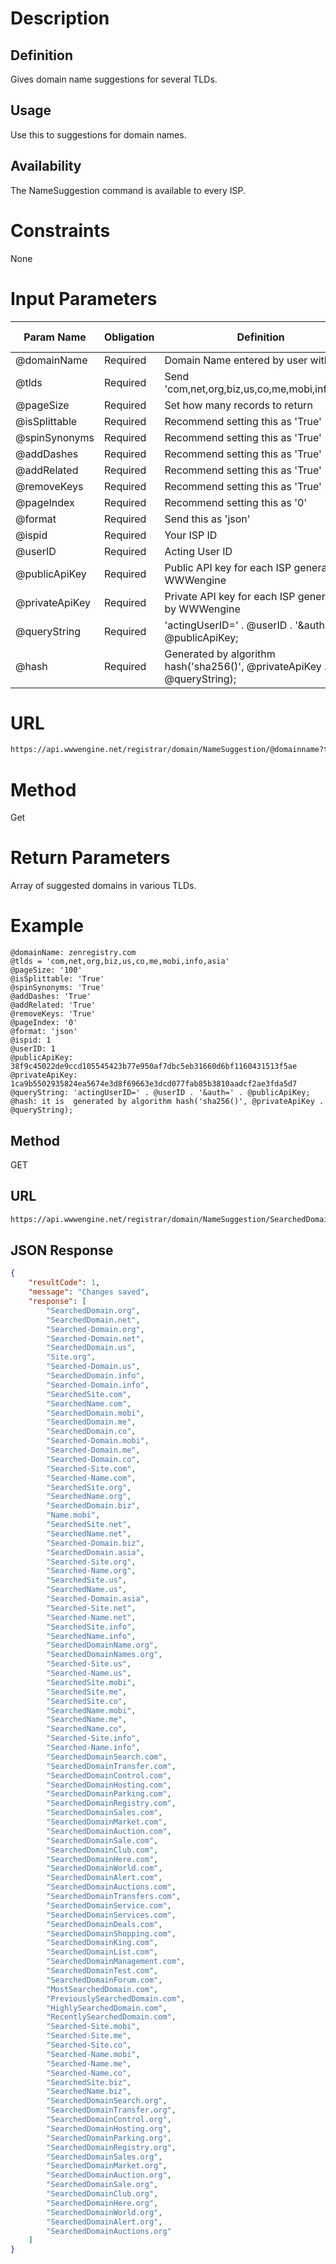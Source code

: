 Description
=============

Definition
------------

Gives domain name suggestions for several TLDs.

Usage
------------

Use this to suggestions for domain names.

Availability
-------------

The NameSuggestion command is available to every ISP.

Constraints
=============

None

Input Parameters
=================

|	Param Name	|	Obligation	|	Definition	|	Max Size	|
|	------------- | ------------- | ------------- | ------------- |
|	@domainName	|	Required	|	Domain Name entered by user with TLD	|	63	|
|	@tlds	|	Required	|	Send 'com,net,org,biz,us,co,me,mobi,info,asia'	|		|
|	@pageSize	|	Required	|	Set how many records to return	|		|
|	@isSplittable	|	Required	|	Recommend setting this as 'True'	|		|
|	@spinSynonyms	|	Required	|	Recommend setting this as 'True'	|		|
|	@addDashes	|	Required	|	Recommend setting this as 'True'	|		|
|	@addRelated	|	Required	|	Recommend setting this as 'True'	|		|
|	@removeKeys	|	Required	|	Recommend setting this as 'True'	|		|
|	@pageIndex	|	Required	|	Recommend setting this as '0'	|		|
|	@format	|	Required	|	Send this as 'json'	|		|
|	@ispid	|	Required	|	Your ISP ID	|		|
|	@userID	|	Required	|	Acting User ID	|		|
|	@publicApiKey	|	Required	|	Public API key for each ISP generated by WWWengine	|	64	|
|	@privateApiKey	|	Required	| Private API key for each ISP generated by WWWengine	|	64	|
|	@queryString	|	Required	|	'actingUserID=' . @userID . '&auth=' . @publicApiKey;	|	-	|
|	@hash	|	Required	|	Generated by algorithm hash('sha256()', @privateApiKey . @queryString);	|	-	|

URL
===========

```html
https://api.wwwengine.net/registrar/domain/NameSuggestion/@domainname?tlds=@tlds&pageSize=@pageSize&isSplittable=True&spinSynonyms=@spinSynonyms&addDashes=@addDashes&addRelated=@addRelated&removeKeys=@removeKeys&pageIndex=@pageIndex&format=@format&ispid=@ispid&actingUserID=@actingUserID&auth=@authKey&hash=@hash
```

Method
========

Get

Return Parameters
=================

Array of suggested domains in various TLDs.

Example
=========

````
@domainName: zenregistry.com
@tlds = 'com,net,org,biz,us,co,me,mobi,info,asia'
@pageSize: '100'
@isSplittable: 'True'
@spinSynonyms: 'True'
@addDashes: 'True'
@addRelated: 'True'
@removeKeys: 'True'
@pageIndex: '0'
@format: 'json'
@ispid: 1
@userID: 1
@publicApiKey: 38f9c45022de9ccd105545423b77e950af7dbc5eb31660d6bf1160431513f5ae
@privateApiKey: 1ca9b5502935824ea5674e3d8f69663e3dcd077fab85b3810aadcf2ae3fda5d7
@queryString: 'actingUserID=' . @userID . '&auth=' . @publicApiKey;
@hash: it is  generated by algorithm hash('sha256()', @privateApiKey . @queryString);
````

Method
--------

GET

URL
--------

````html
https://api.wwwengine.net/registrar/domain/NameSuggestion/SearchedDomain.com?tlds='com,net,org,biz,us,co,me,mobi,info,asia'&pageSize='100'&isSplittable=True&spinSynonyms='True'&addDashes='True'&addRelated='True'&removeKeys='True'&pageIndex='0'&format='json'&ispid='1'&actingUserID=1&auth=38f9c45022de9ccd105545423b77e950af7dbc5eb31660d6bf1160431513f5ae&hash=1ca9b5502935824ea5674e3d8f69663e3dcd077fab85b3810aadcf2ae3fda5d7
````

JSON Response
--------

````json
{
    "resultCode": 1,
    "message": "Changes saved",
    "response": [
        "SearchedDomain.org",
        "SearchedDomain.net",
        "Searched-Domain.org",
        "Searched-Domain.net",
        "SearchedDomain.us",
        "Site.org",
        "Searched-Domain.us",
        "SearchedDomain.info",
        "Searched-Domain.info",
        "SearchedSite.com",
        "SearchedName.com",
        "SearchedDomain.mobi",
        "SearchedDomain.me",
        "SearchedDomain.co",
        "Searched-Domain.mobi",
        "Searched-Domain.me",
        "Searched-Domain.co",
        "Searched-Site.com",
        "Searched-Name.com",
        "SearchedSite.org",
        "SearchedName.org",
        "SearchedDomain.biz",
        "Name.mobi",
        "SearchedSite.net",
        "SearchedName.net",
        "Searched-Domain.biz",
        "SearchedDomain.asia",
        "Searched-Site.org",
        "Searched-Name.org",
        "SearchedSite.us",
        "SearchedName.us",
        "Searched-Domain.asia",
        "Searched-Site.net",
        "Searched-Name.net",
        "SearchedSite.info",
        "SearchedName.info",
        "SearchedDomainName.org",
        "SearchedDomainNames.org",
        "Searched-Site.us",
        "Searched-Name.us",
        "SearchedSite.mobi",
        "SearchedSite.me",
        "SearchedSite.co",
        "SearchedName.mobi",
        "SearchedName.me",
        "SearchedName.co",
        "Searched-Site.info",
        "Searched-Name.info",
        "SearchedDomainSearch.com",
        "SearchedDomainTransfer.com",
        "SearchedDomainControl.com",
        "SearchedDomainHosting.com",
        "SearchedDomainParking.com",
        "SearchedDomainRegistry.com",
        "SearchedDomainSales.com",
        "SearchedDomainMarket.com",
        "SearchedDomainAuction.com",
        "SearchedDomainSale.com",
        "SearchedDomainClub.com",
        "SearchedDomainHere.com",
        "SearchedDomainWorld.com",
        "SearchedDomainAlert.com",
        "SearchedDomainAuctions.com",
        "SearchedDomainTransfers.com",
        "SearchedDomainService.com",
        "SearchedDomainServices.com",
        "SearchedDomainDeals.com",
        "SearchedDomainShopping.com",
        "SearchedDomainKing.com",
        "SearchedDomainList.com",
        "SearchedDomainManagement.com",
        "SearchedDomainTest.com",
        "SearchedDomainForum.com",
        "MostSearchedDomain.com",
        "PreviouslySearchedDomain.com",
        "HighlySearchedDomain.com",
        "RecentlySearchedDomain.com",
        "Searched-Site.mobi",
        "Searched-Site.me",
        "Searched-Site.co",
        "Searched-Name.mobi",
        "Searched-Name.me",
        "Searched-Name.co",
        "SearchedSite.biz",
        "SearchedName.biz",
        "SearchedDomainSearch.org",
        "SearchedDomainTransfer.org",
        "SearchedDomainControl.org",
        "SearchedDomainHosting.org",
        "SearchedDomainParking.org",
        "SearchedDomainRegistry.org",
        "SearchedDomainSales.org",
        "SearchedDomainMarket.org",
        "SearchedDomainAuction.org",
        "SearchedDomainSale.org",
        "SearchedDomainClub.org",
        "SearchedDomainHere.org",
        "SearchedDomainWorld.org",
        "SearchedDomainAlert.org",
        "SearchedDomainAuctions.org"
    ]
}
````
